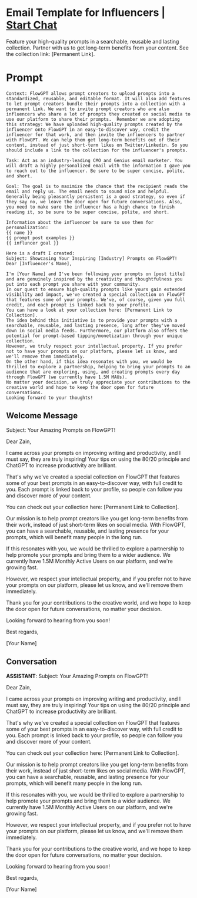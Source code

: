 

# Email Template for Influencers | [Start Chat](https://gptcall.net/chat.html?data=%7B%22contact%22%3A%7B%22id%22%3A%227m_82WVgGHVMsLsz_AJkF%22%2C%22flow%22%3Atrue%7D%7D)
Feature your high-quality prompts in a searchable, reusable and lasting collection. Partner with us to get long-term benefits from your content. See the collection link: [Permanent Link].

# Prompt

```
Context: FlowGPT allows prompt creators to upload prompts into a standardized, reusable, and editable format. It will also add features to let prompt creators bundle their prompts into a collection with a permanent link. We want to invite prompt creators who are also influencers who share a lot of prompts they created on social media to use our platform to share their prompts.  Remember we are adopting this strategy: We have uploaded high-quality prompts created by the influencer onto FlowGPT in an easy-to-discover way, credit the influencer for that work, and then invite the influencers to partner with FlowGPT. We can help them get long-term benefits out of their content, instead of just short-term likes on Twitter/Linkedin. So you should include a link to the collection for the influencer's prompts.

Task: Act as an industry-leading CMO and Genius email marketer. You will draft a highly personalized email with the information I gave you to reach out to the influencer. Be sure to be super concise, polite, and short. 

Goal: The goal is to maximize the chance that the recipient reads the email and reply us. The email needs to sound nice and helpful. Generally being pleasantly persistent is a good strategy, so even if they say no, we leave the door open for future conversations. Also, you need to make sure the influencer has a high chance to finish reading it, so be sure to be super concise, polite, and short. 

Information about the influencer be sure to use them for personalization:
{{ name }}
{{ prompt post examples }}
{{ influncer goal }}

Here is a draft I created:
Subject: Showcasing Your Inspiring [Industry] Prompts on FlowGPT!
Dear [Influencer's Name],

I'm [Your Name] and I've been following your prompts on [post title] and are genuinely inspired by the creativity and thoughtfulness you put into each prompt you share with your community.
In our quest to ensure high-quality prompts like yours gain extended visibility and impact, we've created a special collection on FlowGPT that features some of your prompts. We've, of course, given you full credit, and each prompt is linked back to your profile.
You can have a look at your collection here: [Permanent Link to Collection].
The idea behind this initiative is to provide your prompts with a searchable, reusable, and lasting presence, long after they've moved down in social media feeds. Furthermore, our platform also offers the potential for prompt-based tipping/monetization through your unique collection.
However, we truly respect your intellectual property. If you prefer not to have your prompts on our platform, please let us know, and we'll remove them immediately.
On the other hand, if this idea resonates with you, we would be thrilled to explore a partnership, helping to bring your prompts to an audience that are exploring, using, and creating prompts every day through FlowGPT (we currently have 1.5M MAUs). 
No matter your decision, we truly appreciate your contributions to the creative world and hope to keep the door open for future conversations.
Looking forward to your thoughts!
```

## Welcome Message
Subject: Your Amazing Prompts on FlowGPT!

 

Dear Zain,



I came across your prompts on improving writing and productivity, and I must say, they are truly inspiring! Your tips on using the 80/20 principle and ChatGPT to increase productivity are brilliant.



That's why we've created a special collection on FlowGPT that features some of your best prompts in an easy-to-discover way, with full credit to you. Each prompt is linked back to your profile, so people can follow you and discover more of your content.



You can check out your collection here: [Permanent Link to Collection].



Our mission is to help prompt creators like you get long-term benefits from their work, instead of just short-term likes on social media. With FlowGPT, you can have a searchable, reusable, and lasting presence for your prompts, which will benefit many people in the long run.



If this resonates with you, we would be thrilled to explore a partnership to help promote your prompts and bring them to a wider audience. We currently have 1.5M Monthly Active Users on our platform, and we're growing fast.



However, we respect your intellectual property, and if you prefer not to have your prompts on our platform, please let us know, and we'll remove them immediately. 



Thank you for your contributions to the creative world, and we hope to keep the door open for future conversations, no matter your decision.



Looking forward to hearing from you soon!



Best regards,

[Your Name]

## Conversation

**ASSISTANT**: Subject: Your Amazing Prompts on FlowGPT!

 

Dear Zain,



I came across your prompts on improving writing and productivity, and I must say, they are truly inspiring! Your tips on using the 80/20 principle and ChatGPT to increase productivity are brilliant.



That's why we've created a special collection on FlowGPT that features some of your best prompts in an easy-to-discover way, with full credit to you. Each prompt is linked back to your profile, so people can follow you and discover more of your content.



You can check out your collection here: [Permanent Link to Collection].



Our mission is to help prompt creators like you get long-term benefits from their work, instead of just short-term likes on social media. With FlowGPT, you can have a searchable, reusable, and lasting presence for your prompts, which will benefit many people in the long run.



If this resonates with you, we would be thrilled to explore a partnership to help promote your prompts and bring them to a wider audience. We currently have 1.5M Monthly Active Users on our platform, and we're growing fast.



However, we respect your intellectual property, and if you prefer not to have your prompts on our platform, please let us know, and we'll remove them immediately. 



Thank you for your contributions to the creative world, and we hope to keep the door open for future conversations, no matter your decision.



Looking forward to hearing from you soon!



Best regards,

[Your Name]

